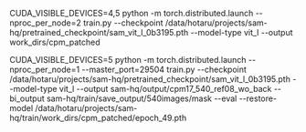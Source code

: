 CUDA_VISIBLE_DEVICES=4,5 python -m torch.distributed.launch --nproc_per_node=2 train.py --checkpoint /data/hotaru/projects/sam-hq/pretrained_checkpoint/sam_vit_l_0b3195.pth --model-type vit_l --output work_dirs/cpm_patched

CUDA_VISIBLE_DEVICES=5 python -m torch.distributed.launch --nproc_per_node=1 --master_port=29504 train.py --checkpoint /data/hotaru/projects/sam-hq/pretrained_checkpoint/sam_vit_l_0b3195.pth --model-type vit_l --output sam-hq/output/cpm17_540_ref08_wo_back --bi_output sam-hq/train/save_output/540images/mask --eval --restore-model /data/hotaru/projects/sam-hq/train/work_dirs/cpm_patched/epoch_49.pth
